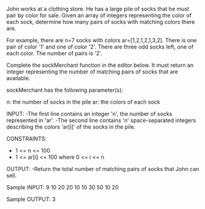 John works at a clothing store. He has a large pile of socks that he must pair by color for sale. Given an array of integers representing the color of each sock, determine how many pairs of socks with matching colors there are.

For example, there are n=7 socks with colors ar=[1,2,1,2,1,3,2]. There is one pair of color '1' and one of color '2'. There are three odd socks left, one of each color. The number of pairs is '2'.

Complete the sockMerchant function in the editor below. It must return an integer representing the number of matching pairs of socks that are available.

sockMerchant has the following parameter(s):

n: the number of socks in the pile
ar: the colors of each sock

INPUT:
-The first line contains an integer 'n', the number of socks represented in 'ar'.
-The second line contains 'n' space-separated integers describing the colors 'ar[i]' of the socks in the pile.

CONSTRAINTS:
- 1 <= n <= 100
- 1 <= ar[i] <= 100 where 0 <= i <= n

OUTPUT:
-Return the total number of matching pairs of socks that John can sell.

Sample INPUT:
9
10 20 20 10 10 30 50 10 20

Sample OUTPUT:
3